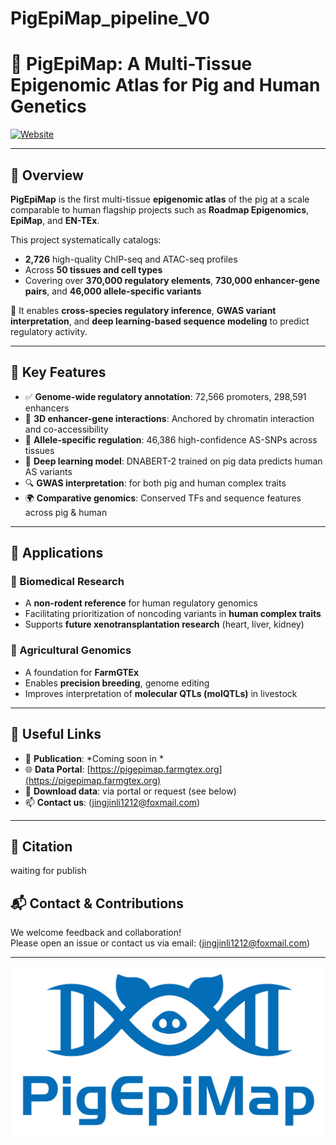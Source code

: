 # PigEpiMap_pipeline_V0

# 🐖 PigEpiMap: A Multi-Tissue Epigenomic Atlas for Pig and Human Genetics

[![Website](https://img.shields.io/badge/portal-pigepimap.farmgtex.org-blue?logo=githubpages)](https://pigepimap.farmgtex.org)

---

## 🌟 Overview

**PigEpiMap** is the first multi-tissue **epigenomic atlas** of the pig at a scale comparable to human flagship projects such as **Roadmap Epigenomics**, **EpiMap**, and **EN-TEx**.

This project systematically catalogs:
- **2,726** high-quality ChIP-seq and ATAC-seq profiles
- Across **50 tissues and cell types**
- Covering over **370,000 regulatory elements**, **730,000 enhancer-gene pairs**, and **46,000 allele-specific variants**

🔬 It enables **cross-species regulatory inference**, **GWAS variant interpretation**, and **deep learning-based sequence modeling** to predict  regulatory activity.

---

## 🧬 Key Features

- ✅ **Genome-wide regulatory annotation**: 72,566 promoters, 298,591 enhancers
- 🔁 **3D enhancer-gene interactions**: Anchored by chromatin interaction and co-accessibility
- 🧬 **Allele-specific regulation**: 46,386 high-confidence AS-SNPs across tissues
- 🤖 **Deep learning model**: DNABERT-2 trained on pig data predicts human AS variants
- 🔍 **GWAS interpretation**: for both pig and human complex traits
- 🌍 **Comparative genomics**: Conserved TFs and sequence features across pig & human

---

## 🚀 Applications

### 🔬 Biomedical Research
- A **non-rodent reference** for human regulatory genomics
- Facilitating prioritization of noncoding variants in **human complex traits**
- Supports **future xenotransplantation research** (heart, liver, kidney)

### 🐖 Agricultural Genomics
- A foundation for **FarmGTEx**
- Enables **precision breeding**, genome editing
- Improves interpretation of **molecular QTLs (molQTLs)** in livestock

---

## 🔗 Useful Links

- 📄 **Publication**: *Coming soon in *
- 🌐 **Data Portal**: [https://pigepimap.farmgtex.org](https://pigepimap.farmgtex.org)
- 📁 **Download data**: via portal or request (see below)
- 📫 **Contact us**: (jingjinli1212@foxmail.com)

---

## 📖 Citation

waiting for publish

## 📬 Contact & Contributions

We welcome feedback and collaboration!  
Please open an issue or contact us via email: (jingjinli1212@foxmail.com)

---
![screenshot](PigEpiMap_logo.jpg)

